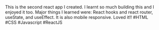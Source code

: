 This is the second react app I created. 
I learnt so much building this and I enjoyed it too. 
Major things I learned were: React hooks and react router, useState, and useEffect.
It is also mobile responsive. Loved it!!
#HTML #CSS #Javascript #ReactJS
